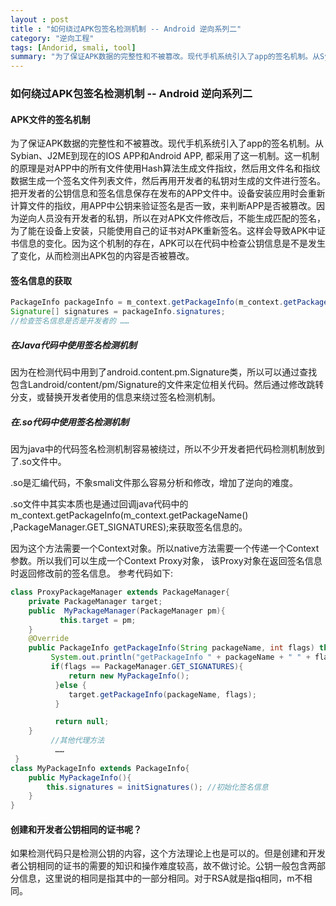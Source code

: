 ```yaml
---
layout : post
title : "如何绕过APK包签名检测机制 -- Android 逆向系列二"
category: "逆向工程"
tags: [Andorid, smali, tool]
summary: "为了保证APK数据的完整性和不被篡改。现代手机系统引入了app的签名机制。从Sybian、J2ME到现在的IOS APP和Android APP, 都采用了这一机制。 yingyo"
---
```


### 如何绕过APK包签名检测机制 -- Android 逆向系列二
#### APK文件的签名机制
为了保证APK数据的完整性和不被篡改。现代手机系统引入了app的签名机制。从Sybian、J2ME到现在的IOS APP和Android APP, 都采用了这一机制。这一机制的原理是对APP中的所有文件使用Hash算法生成文件指纹，然后用文件名和指纹数据生成一个签名文件列表文件，然后再用开发者的私钥对生成的文件进行签名。把开发者的公钥信息和签名信息保存在发布的APP文件中。设备安装应用时会重新计算文件的指纹，用APP中公钥来验证签名是否一致，来判断APP是否被篡改。因为逆向人员没有开发者的私钥，所以在对APK文件修改后，不能生成匹配的签名，为了能在设备上安装，只能使用自己的证书对APK重新签名。这样会导致APK中证书信息的变化。因为这个机制的存在，APK可以在代码中检查公钥信息是不是发生了变化，从而检测出APK包的内容是否被篡改。

#### 签名信息的获取

``` java
PackageInfo packageInfo = m_context.getPackageInfo(m_context.getPackageName() ,PackageManager.GET_SIGNATURES); 
Signature[] signatures = packageInfo.signatures; 
//检查签名信息是否是开发者的 ……    
```
##### 在Java代码中使用签名检测机制
因为在检测代码中用到了android.content.pm.Signature类，所以可以通过查找包含Landroid/content/pm/Signature的文件来定位相关代码。然后通过修改跳转分支，或替换开发者使用的信息来绕过签名检测机制。
##### 在.so代码中使用签名检测机制
因为java中的代码签名检测机制容易被绕过，所以不少开发者把代码检测机制放到了.so文件中。

.so是汇编代码，不象smali文件那么容易分析和修改，增加了逆向的难度。

.so文件中其实本质也是通过回调java代码中的m_context.getPackageInfo(m_context.getPackageName() ,PackageManager.GET_SIGNATURES);来获取签名信息的。

因为这个方法需要一个Context对象。所以native方法需要一个传递一个Context参数。所以我们可以生成一个Context Proxy对象， 该Proxy对象在返回签名信息时返回修改前的签名信息。
参考代码如下:
``` java
class ProxyPackageManager extends PackageManager{
    private PackageManager target;    
    public  MyPackageManager(PackageManager pm){ 
           this.target = pm;    
    }    
    @Override    
    public PackageInfo getPackageInfo(String packageName, int flags) throws NameNotFoundException { 
         System.out.println("getPackageInfo " + packageName + " " + flags);        
         if(flags == PackageManager.GET_SIGNATURES){           
             return new MyPackageInfo();        
          }else {            
             target.getPackageInfo(packageName, flags);        
          }        

          return null;    
    }    
         //其他代理方法    
          ……
 }
class MyPackageInfo extends PackageInfo{    
	public MyPackageInfo(){        
		this.signatures = initSignatures(); //初始化签名信息    
	}
}
```
#### 创建和开发者公钥相同的证书呢？
如果检测代码只是检测公钥的内容，这个方法理论上也是可以的。但是创建和开发者公钥相同的证书的需要的知识和操作难度较高，故不做讨论。公钥一般包含两部分信息，这里说的相同是指其中的一部分相同。对于RSA就是指q相同，m不相同。